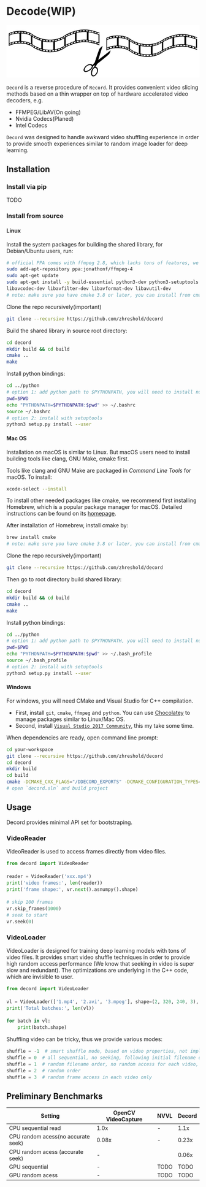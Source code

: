 # Decode(WIP)

![symbol](docs/symbol.png)

`Decord` is a reverse procedure of `Record`. It provides convenient video slicing methods based on a thin wrapper on top of hardware accelerated video decoders, e.g.

- FFMPEG/LibAV(On going)
- Nvidia Codecs(Planed)
- Intel Codecs

`Decord` was designed to handle awkward video shuffling experience in order to provide smooth experiences similar to random image loader for deep learning.

## Installation

### Install via pip
TODO

### Install from source

#### Linux

Install the system packages for building the shared library, for Debian/Ubuntu users, run:

```bash
# official PPA comes with ffmpeg 2.8, which lacks tons of features, we use ffmpeg 4.0 here
sudo add-apt-repository ppa:jonathonf/ffmpeg-4
sudo apt-get update
sudo apt-get install -y build-essential python3-dev python3-setuptools make cmake 
libavcodec-dev libavfilter-dev libavformat-dev libavutil-dev
# note: make sure you have cmake 3.8 or later, you can install from cmake official website if it's too old
```

Clone the repo recursively(important)

```bash
git clone --recursive https://github.com/zhreshold/decord
```

Build the shared library in source root directory:

```bash
cd decord
mkdir build && cd build
cmake ..
make
```

Install python bindings:

```bash
cd ../python
# option 1: add python path to $PYTHONPATH, you will need to install numpy separately
pwd=$PWD
echo "PYTHONPATH=$PYTHONPATH:$pwd" >> ~/.bashrc
source ~/.bashrc
# option 2: install with setuptools
python3 setup.py install --user
```

#### Mac OS

Installation on macOS is similar to Linux. But macOS users need to install building tools like clang, GNU Make, cmake first.

Tools like clang and GNU Make are packaged in *Command Line Tools* for macOS. To install:

```bash
xcode-select --install
```

To install other needed packages like cmake, we recommend first installing Homebrew, which is a popular package manager for macOS. Detailed instructions can be found on its [homepage](https://brew.sh/).

After installation of Homebrew, install cmake by:

```bash
brew install cmake
# note: make sure you have cmake 3.8 or later, you can install from cmake official website if it's too old
```

Clone the repo recursively(important)

```bash
git clone --recursive https://github.com/zhreshold/decord
```

Then go to root directory build shared library:

```bash
cd decord
mkdir build && cd build
cmake ..
make
```


Install python bindings:

```bash
cd ../python
# option 1: add python path to $PYTHONPATH, you will need to install numpy separately
pwd=$PWD
echo "PYTHONPATH=$PYTHONPATH:$pwd" >> ~/.bash_profile
source ~/.bash_profile
# option 2: install with setuptools
python3 setup.py install --user
```


#### Windows

For windows, you will need CMake and Visual Studio for C++ compilation.

- First, install `git`, `cmake`, `ffmpeg` and `python`. You can use [Chocolatey](https://chocolatey.org/) to manage packages similar to Linux/Mac OS.
- Second, install [`Visual Studio 2017 Community`](https://visualstudio.microsoft.com/), this my take some time.

When dependencies are ready, open command line prompt:

```bash
cd your-workspace
git clone --recursive https://github.com/zhreshold/decord
cd decord
mkdir build
cd build
cmake -DCMAKE_CXX_FLAGS="/DDECORD_EXPORTS" -DCMAKE_CONFIGURATION_TYPES="Release" -G "Visual Studio 15 2017 Win64" ..
# open `decord.sln` and build project
```


## Usage

Decord provides minimal API set for bootstraping.

### VideoReader

VideoReader is used to access frames directly from video files.

```python
from decord import VideoReader

reader = VideoReader('xxx.mp4')
print('video frames:', len(reader))
print('frame shape:', vr.next().asnumpy().shape)

# skip 100 frames
vr.skip_frames(1000)
# seek to start
vr.seek(0)

```

### VideoLoader

VideoLoader is designed for training deep learning models with tons of video files. 
It provides smart video shuffle techniques in order to provide high random access performance (We know that seeking in video is super slow and redundant).
The optimizations are underlying in the C++ code, which are invisible to user.

```python
from decord import VideoLoader

vl = VideoLoader(['1.mp4', '2.avi', '3.mpeg'], shape=(2, 320, 240, 3), interval=1, skip=5, shuffle=1)
print('Total batches:', len(vl))

for batch in vl:
    print(batch.shape)
```

Shuffling video can be tricky, thus we provide various modes:

```python
shuffle = -1  # smart shuffle mode, based on video properties, not implemented yet
shuffle = 0  # all sequential, no seeking, following initial filename order
shuffle = 1  # random filename order, no random access for each video, very efficient
shuffle = 2  # random order
shuffle = 3  # random frame access in each video only
```

## Preliminary Benchmarks

| Setting             | OpenCV VideoCapture | NVVL | Decord |
|---------------------|---------------------|------|--------|
| CPU sequential read | 1.0x                | -    | 1.1x   |
| CPU random acess(no accurate seek)  | 0.08x                | -    | 0.23x  |
| CPU random acess (accurate seek)                    |    -                 |      |  0.06x  |
| GPU sequential                    |       -              |  TODO    |    TODO    |
| GPU random acess                   |      -               |  TODO    |   TODO     |